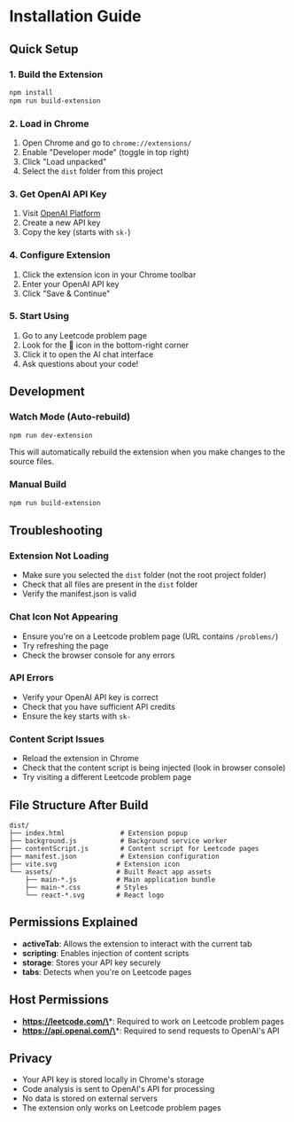 # Installation Guide

## Quick Setup

### 1. Build the Extension
```bash
npm install
npm run build-extension
```

### 2. Load in Chrome
1. Open Chrome and go to `chrome://extensions/`
2. Enable "Developer mode" (toggle in top right)
3. Click "Load unpacked"
4. Select the `dist` folder from this project

### 3. Get OpenAI API Key
1. Visit [OpenAI Platform](https://platform.openai.com/account/api-keys)
2. Create a new API key
3. Copy the key (starts with `sk-`)

### 4. Configure Extension
1. Click the extension icon in your Chrome toolbar
2. Enter your OpenAI API key
3. Click "Save & Continue"

### 5. Start Using
1. Go to any Leetcode problem page
2. Look for the 🤖 icon in the bottom-right corner
3. Click it to open the AI chat interface
4. Ask questions about your code!

## Development

### Watch Mode (Auto-rebuild)
```bash
npm run dev-extension
```
This will automatically rebuild the extension when you make changes to the source files.

### Manual Build
```bash
npm run build-extension
```

## Troubleshooting

### Extension Not Loading
- Make sure you selected the `dist` folder (not the root project folder)
- Check that all files are present in the `dist` folder
- Verify the manifest.json is valid

### Chat Icon Not Appearing
- Ensure you're on a Leetcode problem page (URL contains `/problems/`)
- Try refreshing the page
- Check the browser console for any errors

### API Errors
- Verify your OpenAI API key is correct
- Check that you have sufficient API credits
- Ensure the key starts with `sk-`

### Content Script Issues
- Reload the extension in Chrome
- Check that the content script is being injected (look in browser console)
- Try visiting a different Leetcode problem page

## File Structure After Build

```
dist/
├── index.html              # Extension popup
├── background.js           # Background service worker
├── contentScript.js        # Content script for Leetcode pages
├── manifest.json           # Extension configuration
├── vite.svg               # Extension icon
└── assets/                # Built React app assets
    ├── main-*.js          # Main application bundle
    ├── main-*.css         # Styles
    └── react-*.svg        # React logo
```

## Permissions Explained

- **activeTab**: Allows the extension to interact with the current tab
- **scripting**: Enables injection of content scripts
- **storage**: Stores your API key securely
- **tabs**: Detects when you're on Leetcode pages

## Host Permissions

- **https://leetcode.com/\***: Required to work on Leetcode problem pages
- **https://api.openai.com/\***: Required to send requests to OpenAI's API

## Privacy

- Your API key is stored locally in Chrome's storage
- Code analysis is sent to OpenAI's API for processing
- No data is stored on external servers
- The extension only works on Leetcode problem pages 